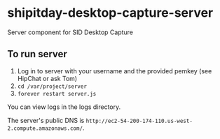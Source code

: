 # shipitday-desktop-capture-server
Server component for SID Desktop Capture

## To run server

1. Log in to server with your username and the provided pemkey (see HipChat or ask Tom)
2. `cd /var/project/server`
3. `forever restart server.js`

You can view logs in the logs directory.

The server's public DNS is `http://ec2-54-200-174-110.us-west-2.compute.amazonaws.com/`.

